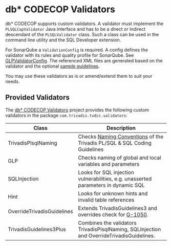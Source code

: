 # db\* CODECOP Validators

db\* CODECOP supports custom validators. A validator must implement the `PLSQLCopValidator` Java interface and has to be a direct or indirect descendant of the `PLSQLValidator` class. Such a class can be used in the command line utility and the SQL Developer extension. 

For SonarQube a `ValidationConfig` is required. A config defines the validator with its rules and quality profile for SonarQube. See [GLPValidatorConfig](https://github.com/Trivadis/plsql-cop-validators/tree/main/src/main/java/com/trivadis/sonar/plugin/GLPValidatorConfig.java). The referenced XML files are generated based on the validator and the optional [sample guidelines](https://github.com/Trivadis/plsql-cop-validators/tree/main/src/main/resources/GLP/sample).

You may use these validators as is or amend/extend them to suit your needs.

## Provided Validators

The [db\* CODECOP Validators](https://github.com/Trivadis/plsql-cop-validators) project provides the following custom validators in the package `com.trivadis.tvdcc.validators`:

Class | Description 
----- | -----------
TrivadisPlsqlNaming | Checks [Naming Conventions](https://trivadis.github.io/plsql-and-sql-coding-guidelines/2-naming-conventions/naming-conventions/#naming-conventions-for-plsql) of the Trivadis PL/SQL & SQL Coding Guidelines
GLP | Checks naming of global and local variables and parameters 
SQLInjection | Looks for SQL injection vulnerabilities, e.g. unasserted parameters in dynamic SQL
Hint | Looks for unknown hints and invalid table references
OverrideTrivadisGuidelines | Extends TrivadisGuidelines3 and overrides check for [G-1050](https://trivadis.github.io/plsql-and-sql-coding-guidelines/v4.0/4-language-usage/1-general/g-1050/).
TrivadisGuidelines3Plus | Combines the validators TrivadisPlsqlNaming, SQLInjection and OverrideTrivadisGuidelines. 
